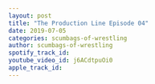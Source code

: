 ```yaml
---
layout: post
title: "The Production Line Episode 04"
date: 2019-07-05
categories: scumbags-of-wrestling
author: scumbags-of-wrestling
spotify_track_id: 
youtube_video_id: j6ACdtpuOi0
apple_track_id: 
---
```

